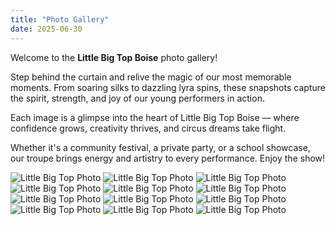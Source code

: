 ```yaml
---
title: "Photo Gallery"
date: 2025-06-30
---
```


Welcome to the **Little Big Top Boise** photo gallery!

Step behind the curtain and relive the magic of our most memorable moments. From soaring silks to dazzling lyra spins, these snapshots capture the spirit, strength, and joy of our young performers in action.

Each image is a glimpse into the heart of Little Big Top Boise — where confidence grows, creativity thrives, and circus dreams take flight.

Whether it's a community festival, a private party, or a school showcase, our troupe brings energy and artistry to every performance. Enjoy the show!

![Little Big Top Photo](/images/gallery/gallery1.jpg)
![Little Big Top Photo](/images/gallery/gallery2.jpg)
![Little Big Top Photo](/images/gallery/gallery3.jpg)
![Little Big Top Photo](/images/gallery/gallery4.jpg)
![Little Big Top Photo](/images/gallery/gallery5.jpg)
![Little Big Top Photo](/images/gallery/gallery6.jpg)
![Little Big Top Photo](/images/gallery/gallery7.jpg)
![Little Big Top Photo](/images/gallery/gallery9.jpg)
![Little Big Top Photo](/images/gallery/gallery10.jpg)
![Little Big Top Photo](/images/gallery/gallery11.jpg)
![Little Big Top Photo](/images/gallery/gallery12.jpg)
![Little Big Top Photo](/images/gallery/gallery13.jpg)
